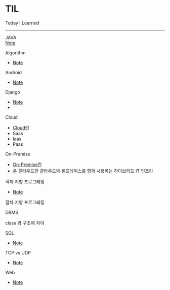 # TIL
Today I Learned
***
JAVA   
[Note](https://github.com/blue00419/TIL/blob/main/Java/note)

Algorithm
* [Note](https://github.com/blue00419/TIL/blob/main/algorithm/note)

Android
* [Note](https://github.com/blue00419/TIL/blob/main/android/note)

Django
* [Note](https://github.com/blue00419/TIL/blob/main/django/note)
* 
Cloud
* [Cloud란](https://github.com/blue00419/TIL/blob/main/Cloud/Cloud.md)
* Saas
* Iaas
* Paas

On-Premise
* [On-Premise란](https://github.com/blue00419/TIL/blob/main/On-Premise/On-Premise)
* 온 클라우드란 클라우드와 온프레미스를 함께 사용하는 하이브리드 IT 인프라

객체 지향 프로그래밍
* [Note](https://github.com/blue00419/TIL/blob/main/OOP/note)

절차 지향 프로그래밍

DBMS

class 와 구조체 차이

SQL
* [Note](https://github.com/blue00419/TIL/blob/main/SQL/note)

TCP vs UDP
* [Note](https://github.com/blue00419/TIL/blob/main/TCP%20vs%20UDP/note)

Web
* [Note](https://github.com/blue00419/TIL/blob/main/Web/note)
